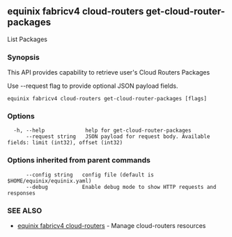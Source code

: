 ## equinix fabricv4 cloud-routers get-cloud-router-packages

List Packages

### Synopsis

This API provides capability to retrieve user's Cloud Routers Packages

Use --request flag to provide optional JSON payload fields.

```
equinix fabricv4 cloud-routers get-cloud-router-packages [flags]
```

### Options

```
  -h, --help             help for get-cloud-router-packages
      --request string   JSON payload for request body. Available fields: limit (int32), offset (int32)
```

### Options inherited from parent commands

```
      --config string   config file (default is $HOME/equinix/equinix.yaml)
      --debug           Enable debug mode to show HTTP requests and responses
```

### SEE ALSO

* [equinix fabricv4 cloud-routers](equinix_fabricv4_cloud-routers.md)	 - Manage cloud-routers resources

